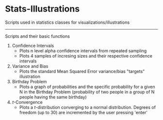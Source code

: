 Stats-Illustrations
===================

Scripts used in statistics classes for visualizations/illustrations

----

Scripts and their basic functions

1. Confidence Intervals 
    * Plots n level alpha confidence intervals from repeated sampling 
    * Plots 4 samples of incresing sizes and their respective confidence intervals
2. Variance and Bias
    * Plots the standard Mean Squared Error variance/bias "targets" illustration
3. Birthday Problem 
    * Plots a graph of probabilities and the specific probability for a given N in the Birthday Problem (probability of two people in a group of N people having the same birthday)
4. *t*-Convergence
    * Plots a *t*-distribution converging to a normal distribution. Degrees of freedom (up to 30) are incremented by the user pressing 'enter' 
